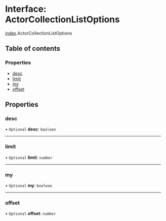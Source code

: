 # Interface: ActorCollectionListOptions

[index](../modules/index.md).ActorCollectionListOptions

## Table of contents

### Properties

- [desc](index.ActorCollectionListOptions.md#desc)
- [limit](index.ActorCollectionListOptions.md#limit)
- [my](index.ActorCollectionListOptions.md#my)
- [offset](index.ActorCollectionListOptions.md#offset)

## Properties

### <a id="desc" name="desc"></a> desc

• `Optional` **desc**: `boolean`

___

### <a id="limit" name="limit"></a> limit

• `Optional` **limit**: `number`

___

### <a id="my" name="my"></a> my

• `Optional` **my**: `boolean`

___

### <a id="offset" name="offset"></a> offset

• `Optional` **offset**: `number`
